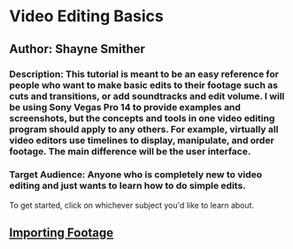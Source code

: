 # Video Editing Basics

## Author: Shayne Smither

### Description: This tutorial is meant to be an easy reference for people who want to make basic edits to their footage such as cuts and transitions, or add soundtracks and edit volume. I will be using Sony Vegas Pro 14 to provide examples and screenshots, but the concepts and tools in one video editing program should apply to any others. For example, virtually all video editors use timelines to display, manipulate, and order footage. The main difference will be the user interface.

### Target Audience: Anyone who is completely new to video editing and just wants to learn how to do simple edits.

To get started, click on whichever subject you'd like to learn about.

## [Importing Footage](https://github.com/ShayneSmither/VideoEditingBasics/blob/master/import.md)
